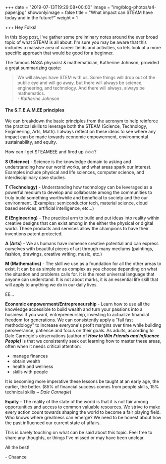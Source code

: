 +++
date = "2019-07-13T19:29:08+00:00"
image = "img/blog-photos/a4-paper.jpg"
showonlyimage = false
title = "What impact can STEAM have today and in the future?"
weight = 1

+++
Hey Folks!

In this blog post, I've gather some preliminary notes around the ever broad topic of what STEAM is all about. I'm sure you may be aware that this includes a massive area of career fields and activities, so lets look at a more specific approach that would be good for a beginner. 

The famous NASA physicist & mathematician, Katherine Johnson, provided a great summarizing quote:

> We will always have STEM with us. Some things will drop out of the public eye and will go away, but there will always be science, engineering, and technology. And there will always, always be mathematics.  
> \- _Katherine Johnson_

#### The S.T.E.A.M.EE principles

We can breakdown the basic principles from the acronym to help reinforce the practical skills to leverage both the STEAM (Science, Technology, Engineering, Arts, Math). I always reflect on these ideas to see where any impact can be made towards economic empowerment, environmental sustainability, and equity.

How can I get STEAMEEE and fired up 🔥🔥🔥?

**S (Science)** - Science is the knowledge domain to asking and understanding how our world works, and what areas spark our interest. Examples include physical and life sciences, computer science, and interdisciplinary case studies.

**T (Technology)** - Understanding how technology can be leveraged as a powerful medium to develop and collaborate among the communities to truly build something worthwhile and beneficial to society and the our environment. (Examples: semiconductor tech, material science, cloud based services, artificial intelligence, etc…)

**E (Engineering)** - The practical arm to build and put ideas into reality within creative designs that can exist among in the either the physical or digital world. These products and services allow the champions to have their inventions patent protected.

**A (Arts)** - We as humans have immense creative potential and can express ourselves with beautiful pieces of art through many mediums (paintings, fashion, drawings, creative writing, music, etc.)

**M (Mathematics)** - The skill we use as a foundation for all the other areas to exist. It can be as simple or as complex as you choose depending on what the situation and problems calls for. It is the most universal language that anyone can understand. It is not about marks, it is an essential life skill that will apply to anything we do in our daily lives.

EE…

**Economic empowerment/Entrepreneurship** - Learn how to use all the knowledge accessible to build wealth and turn your passions into a business if you want, entrepreneurship, investing to actualize financial freedom for generations. We can consistently apply a "fail fast methodology" to increase everyone's profit margins over time while building perseverance, patience and focus on their goals. As adults, according to Dale Carnegie's observations (author of **_How to Win Friends and Influence People)_** is that we consistently seek out learning how to master these areas, often when it needs critical attention:

* manage finances
* obtain wealth
* health and wellness
* skills with people

It is becoming more imperative these lessons be taught at an early age, the earlier, the better. (85% of financial success comes from people skills, 15% technical skills \~ _Dale Carnegie_)

**Equity** - The reality of the state of the world is that it is not fair among opportunities and access to common valuable resources. We strive to make every action count towards shaping the world to become a fair playing field. Who knows where greatness can emerge? We need to be honest about how the past influenced our current state of affairs.

This is barely touching on what can be said about this topic. Feel free to share any thoughts, or things I've missed or may have been unclear.

All the best!

\- Chaance